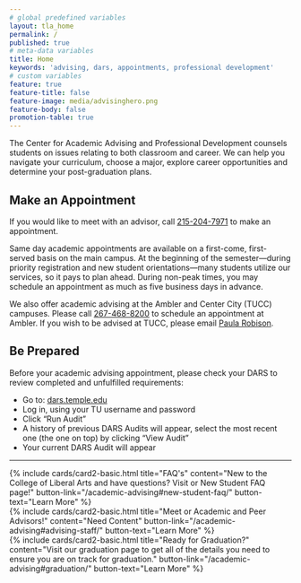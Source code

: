 ```yaml
---
# global predefined variables
layout: tla_home
permalink: /
published: true
# meta-data variables
title: Home
keywords: 'advising, dars, appointments, professional development'
# custom variables
feature: true
feature-title: false
feature-image: media/advisinghero.png
feature-body: false
promotion-table: true
---
```

The Center for Academic Advising and Professional Development counsels students on issues relating to both classroom and career. We can help you navigate your curriculum, choose a major, explore career opportunities and determine your post-graduation plans.

## Make an Appointment
If you would like to meet with an advisor, call [215-204-7971](tel:2152047971) to make an appointment.

Same day academic appointments are available on a first-come, first-served basis on the main campus. At the beginning of the semester—during priority registration and new student orientations—many students utilize our services, so it pays to plan ahead. During non-peak times, you may schedule an appointment as much as five business days in advance.

We also offer academic advising at the Ambler and Center City (TUCC) campuses. Please call [267-468-8200](tel:2674688200) to schedule an appointment at Ambler. If you wish to be advised at TUCC, please email [Paula Robison](mailto:Paula.Robison@temple.edu).

## Be Prepared
Before your academic advising appointment, please check your DARS to review completed and unfulfilled requirements:

- Go to: [dars.temple.edu](http://dars.temple.edu/)
- Log in, using your TU username and password
- Click “Run Audit”
- A history of previous DARS Audits will appear, select the most recent one (the one on top) by clicking “View Audit”
- Your current DARS Audit will appear

___

<div class="row row-wide">
  <div class="col m12 l4">{% include cards/card2-basic.html
    title="FAQ's"
    content="New to the College of Liberal Arts and have questions? Visit or New Student FAQ page!"
    button-link="/academic-advising#new-student-faq/"
    button-text="Learn More" %}
  </div>
  <div class="col m12 l4">{% include cards/card2-basic.html
    title="Meet or Academic and Peer Advisors!"
    content="Need Content"
    button-link="/academic-advising#advising-staff/"
    button-text="Learn More" %}
    </div>
    <div class="col m12 l4">{% include cards/card2-basic.html
      title="Ready for Graduation?"
      content="Visit our graduation page to get all of the details you need to ensure you are on track for graduation."
      button-link="/academic-advising#graduation/"
      button-text="Learn More" %}
    </div>
</div>
